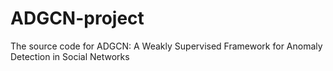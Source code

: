 # ADGCN-project
The source code for ADGCN: A Weakly Supervised Framework for Anomaly Detection in Social Networks
